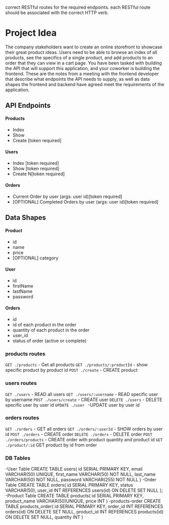correct RESTful routes for the required endpoints.
each RESTful route should be associated with the correct HTTP verb.


# Project Idea
The company stakeholders want to create an online storefront to showcase their great product ideas. Users need to be able to browse an index of all products, see the specifics of a single product, and add products to an order that they can view in a cart page. You have been tasked with building the API that will support this application, and your coworker is building the frontend.
These are the notes from a meeting with the frontend developer that describe what endpoints the API needs to supply, as well as data shapes the frontend and backend have agreed meet the requirements of the application. 

## API Endpoints
#### Products
- Index 
- Show
- Create [token required]

#### Users
- Index [token required]
- Show [token required]
- Create N[token required]

#### Orders
- Current Order by user (args: user id)[token required]
- [OPTIONAL] Completed Orders by user (args: user id)[token required]

## Data Shapes
#### Product
-  id
- name
- price
- [OPTIONAL] category

#### User
- id
- firstName
- lastName
- password

#### Orders
- id
- id of each product in the order
- quantity of each product in the order
- user_id
- status of order (active or complete)


### products routes

`GET ./products` - Get all products
`GET ./products/:productId` - show specific product by product id
`POST ./create` - CREATE product

### users routes

`GET ./users` - READ all users
`GET ./users/:username` - READ specific user by username
`POST ./users/create` - CREATE user
`DELETE ./users` - DELETE specific user by user id
`UPDATE ./user ` -UPDATE user by user id

### orders routes

`GET ./orders` - GET all orders
`GET ./orders/:userId` - SHOW orders by user id
`POST ./orders` - CREATE order
`DELETE ./orders` - DELETE order
`POST ./orders/products` - CREATE order with product quantity and product id
`GET ./product/:id` GET product by id from order

### DB Tables
-User Table 
CREATE TABLE users(
    id SERIAL PRIMARY KEY,
    email VARCHAR(50) UNIQUE,
    first_name VARCHAR(50) NOT NULL,
    last_name VARCHAR(50) NOT NULL,
    password VARCHAR(255) NOT NULL
)
-Order Table 
CREATE TABLE orders(
    id SERIAL PRIMARY KEY,
    status VARCHAR(50),
    user_id INT REFERENCES users(id) ON DELETE SET NULL
);
-Product Table 
CREATE TABLE products(
    id SERIAL PRIMARY KEY,
    product_name VARCHAR(50)UNIQUE,
    price INT
)
-products-order 
CREATE TABLE products_order(
    id SERIAL PRIMARY KEY,
    order_id INT REFERENCES orders(id) ON DELETE SET NULL,
    product_id INT REFERENCES products(id) ON DELETE SET NULL,
    quantity INT
)